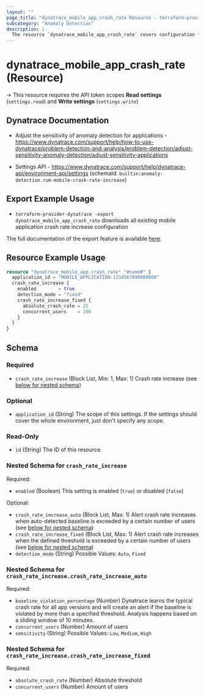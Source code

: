```yaml
---
layout: ""
page_title: "dynatrace_mobile_app_crash_rate Resource - terraform-provider-dynatrace"
subcategory: "Anomaly Detection"
description: |-
  The resource `dynatrace_mobile_app_crash_rate` covers configuration for mobile application crash rate increase
---
```


# dynatrace_mobile_app_crash_rate (Resource)

-> This resource requires the API token scopes **Read settings** (`settings.read`) and **Write settings** (`settings.write`)

## Dynatrace Documentation

- Adjust the sensitivity of anomaly detection for applications - https://www.dynatrace.com/support/help/how-to-use-dynatrace/problem-detection-and-analysis/problem-detection/adjust-sensitivity-anomaly-detection/adjust-sensitivity-applications

- Settings API - https://www.dynatrace.com/support/help/dynatrace-api/environment-api/settings (schemaId: `builtin:anomaly-detection.rum-mobile-crash-rate-increase`)

## Export Example Usage

- `terraform-provider-dynatrace -export dynatrace_mobile_app_crash_rate` downloads all existing mobile application crash rate increase configuration

The full documentation of the export feature is available [here](https://dt-url.net/h203qmc).

## Resource Example Usage

```terraform
resource "dynatrace_mobile_app_crash_rate" "#name#" {
  application_id = "MOBILE_APPLICATION-1234567890000000"
  crash_rate_increase {
    enabled        = true
    detection_mode = "fixed"
    crash_rate_increase_fixed {
      absolute_crash_rate = 25
      concurrent_users    = 200
    }
  }
}
```

<!-- schema generated by tfplugindocs -->
## Schema

### Required

- `crash_rate_increase` (Block List, Min: 1, Max: 1) Crash rate increase (see [below for nested schema](#nestedblock--crash_rate_increase))

### Optional

- `application_id` (String) The scope of this settings. If the settings should cover the whole environment, just don't specify any scope.

### Read-Only

- `id` (String) The ID of this resource.

<a id="nestedblock--crash_rate_increase"></a>
### Nested Schema for `crash_rate_increase`

Required:

- `enabled` (Boolean) This setting is enabled (`true`) or disabled (`false`)

Optional:

- `crash_rate_increase_auto` (Block List, Max: 1) Alert crash rate increases when auto-detected baseline is exceeded by a certain number of users (see [below for nested schema](#nestedblock--crash_rate_increase--crash_rate_increase_auto))
- `crash_rate_increase_fixed` (Block List, Max: 1) Alert crash rate increases when the defined threshold is exceeded by a certain number of users (see [below for nested schema](#nestedblock--crash_rate_increase--crash_rate_increase_fixed))
- `detection_mode` (String) Possible Values: `Auto`, `Fixed`

<a id="nestedblock--crash_rate_increase--crash_rate_increase_auto"></a>
### Nested Schema for `crash_rate_increase.crash_rate_increase_auto`

Required:

- `baseline_violation_percentage` (Number) Dynatrace learns the typical crash rate for all app versions and will create an alert if the baseline is violated by more than a specified threshold. Analysis happens based on a sliding window of 10 minutes.
- `concurrent_users` (Number) Amount of users
- `sensitivity` (String) Possible Values: `Low`, `Medium`, `High`


<a id="nestedblock--crash_rate_increase--crash_rate_increase_fixed"></a>
### Nested Schema for `crash_rate_increase.crash_rate_increase_fixed`

Required:

- `absolute_crash_rate` (Number) Absolute threshold
- `concurrent_users` (Number) Amount of users
 